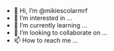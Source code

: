 - 👋 Hi, I’m @mikiescolarmrf
- 👀 I’m interested in ...
- 🌱 I’m currently learning ...
- 💞️ I’m looking to collaborate on ...
- 📫 How to reach me ...

<!---
mikiescolarmrf/mikiescolarmrf is a ✨ special ✨ repository because its `README.md` (this file) appears on your GitHub profile.
You can click the Preview link to take a look at your changes.
--->
